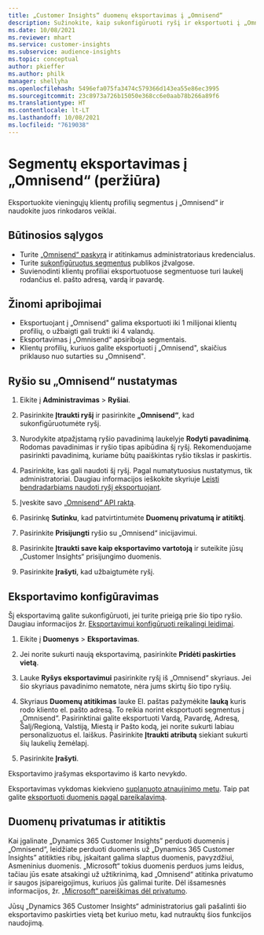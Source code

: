 ```yaml
---
title: „Customer Insights“ duomenų eksportavimas į „Omnisend“
description: Sužinokite, kaip sukonfigūruoti ryšį ir eksportuoti į „Omnisend“.
ms.date: 10/08/2021
ms.reviewer: mhart
ms.service: customer-insights
ms.subservice: audience-insights
ms.topic: conceptual
author: pkieffer
ms.author: philk
manager: shellyha
ms.openlocfilehash: 5496efa075fa3474c579366d143ea55e86ec3995
ms.sourcegitcommit: 23c8973a726b15050e368cc6e0aab78b266a89f6
ms.translationtype: HT
ms.contentlocale: lt-LT
ms.lasthandoff: 10/08/2021
ms.locfileid: "7619038"
---
```

# <a name="export-segments-to-omnisend-preview"></a>Segmentų eksportavimas į „Omnisend“ (peržiūra)

Eksportuokite vieningųjų klientų profilių segmentus į „Omnisend“ ir naudokite juos rinkodaros veiklai.

## <a name="prerequisites"></a>Būtinosios sąlygos

-   Turite [„Omnisend“ paskyrą](https://www.omnisend.com/) ir atitinkamus administratoriaus kredencialus.
-   Turite [sukonfigūruotus segmentus](segments.md) publikos įžvalgose.
-   Suvienodinti klientų profiliai eksportuotuose segmentuose turi laukelį rodančius el. pašto adresą, vardą ir pavardę.

## <a name="known-limitations"></a>Žinomi apribojimai

- Eksportuojant į „Omnisend" galima eksportuoti iki 1 milijonai klientų profilių, o užbaigti gali trukti iki 4 valandų.
- Eksportavimas į „Omnisend“ apsiriboja segmentais.
- Klientų profilių, kuriuos galite eksportuoti į „Omnisend", skaičius priklauso nuo sutarties su „Omnisend".

## <a name="set-up-connection-to-omnisend"></a>Ryšio su „Omnisend“ nustatymas

1. Eikite į **Administravimas** > **Ryšiai**.

1. Pasirinkite **Įtraukti ryšį** ir pasirinkite **„Omnisend“**, kad sukonfigūruotumėte ryšį.

1. Nurodykite atpažįstamą ryšio pavadinimą laukelyje **Rodyti pavadinimą**. Rodomas pavadinimas ir ryšio tipas apibūdina šį ryšį. Rekomenduojame pasirinkti pavadinimą, kuriame būtų paaiškintas ryšio tikslas ir paskirtis.

1. Pasirinkite, kas gali naudoti šį ryšį. Pagal numatytuosius nustatymus, tik administratoriai. Daugiau informacijos ieškokite skyriuje [Leisti bendradarbiams naudoti ryšį eksportuojant](connections.md#allow-contributors-to-use-a-connection-for-exports).

1. Įveskite savo [„Omnisend“ API raktą](https://support.omnisend.com/en/articles/1061890-generating-api-key).

1. Pasirinkę **Sutinku**, kad patvirtintumėte **Duomenų privatumą ir atitiktį**.

1. Pasirinkite **Prisijungti** ryšio su „Omnisend“ inicijavimui.

1. Pasirinkite **Įtraukti save kaip eksportavimo vartotoją** ir suteikite jūsų „Customer Insights“ prisijungimo duomenis.

1. Pasirinkite **Įrašyti**, kad užbaigtumėte ryšį.

## <a name="configure-an-export"></a>Eksportavimo konfigūravimas

Šį eksportavimą galite sukonfigūruoti, jei turite prieigą prie šio tipo ryšio. Daugiau informacijos žr. [Eksportavimui konfigūruoti reikalingi leidimai](export-destinations.md#set-up-a-new-export).

1. Eikite į **Duomenys** > **Eksportavimas**.

1. Jei norite sukurti naują eksportavimą, pasirinkite **Pridėti paskirties vietą**.

1. Lauke **Ryšys eksportavimui** pasirinkite ryšį iš „Omnisend“ skyriaus. Jei šio skyriaus pavadinimo nematote, nėra jums skirtų šio tipo ryšių.

1. Skyriaus **Duomenų atitikimas** lauke El. paštas pažymėkite **lauką** kuris rodo kliento el. pašto adresą. To reikia norint eksportuoti segmentus į „Omnisend“. Pasirinktinai galite eksportuoti Vardą, Pavardę, Adresą, Šalį/Regioną, Valstiją, Miestą ir Pašto kodą, jei norite sukurti labiau personalizuotus el. laiškus. Pasirinkite **Įtraukti atributą** siekiant sukurti šių laukelių žemėlapį.

1. Pasirinkite **Įrašyti**.

Eksportavimo įrašymas eksportavimo iš karto nevykdo.

Eksportavimas vykdomas kiekvieno [suplanuoto atnaujinimo metu](system.md#schedule-tab). Taip pat galite [eksportuoti duomenis pagal pareikalavimą](export-destinations.md#run-exports-on-demand). 


## <a name="data-privacy-and-compliance"></a>Duomenų privatumas ir atitiktis

Kai įgalinate „Dynamics 365 Customer Insights” perduoti duomenis į „Omnisend“, leidžiate perduoti duomenis už „Dynamics 365 Customer Insights” atitikties ribų, įskaitant galima slaptus duomenis, pavyzdžiui, Asmeninius duomenis. „Microsoft“ tokius duomenis perduos jums leidus, tačiau jūs esate atsakingi už užtikrinimą, kad „Omnisend“ atitinka privatumo ir saugos įsipareigojimus, kuriuos jūs galimai turite. Dėl išsamesnės informacijos, žr. [„Microsoft“ pareiškimas dėl privatumo](https://go.microsoft.com/fwlink/?linkid=396732).

Jūsų „Dynamics 365 Customer Insights“ administratorius gali pašalinti šio eksportavimo paskirties vietą bet kuriuo metu, kad nutrauktų šios funkcijos naudojimą.
